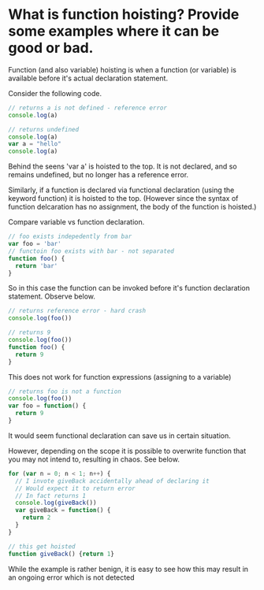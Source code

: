 # What is function hoisting? Provide some examples where it can be good or bad.

Function (and also variable) hoisting is when a function (or variable) is available before it's actual declaration statement.

Consider the following code.

```javascript
// returns a is not defined - reference error
console.log(a)
```

```javascript
// returns undefined
console.log(a)
var a = "hello"
console.log(a)
````

Behind the seens 'var a' is hoisted to the top. It is not declared, and so remains undefined, but no longer has a reference error.

Similarly, if a function is declared via functional declaration (using the keyword function) it is hoisted to the top. (However since the syntax of function delcaration has no assignment, the body of the function is hoisted.)

Compare variable vs function declaration.

```javascript
// foo exists indepedently from bar
var foo = 'bar'
// functoin foo exists with bar - not separated
function foo() {
  return 'bar'
}
```

So in this case the function can be invoked before it's function declaration statement. Observe below.

```javascript
// returns reference error - hard crash
console.log(foo())
```

```javascript
// returns 9
console.log(foo())
function foo() {
  return 9
}
```

This does not work for function expressions (assigning to a variable)

```javascript
// returns foo is not a function
console.log(foo())
var foo = function() {
  return 9
}
```

It would seem functional declaration can save us in certain situation.

However, depending on the scope it is possible to overwrite function that you may not intend to, resulting in chaos. See below.

```javascript
for (var n = 0; n < 1; n++) {
  // I invote giveBack accidentally ahead of declaring it
  // Would expect it to return error
  // In fact returns 1
  console.log(giveBack())
  var giveBack = function() {
    return 2
  }
}

// this get hoisted
function giveBack() {return 1}
```

While the example is rather benign, it is easy to see how this may result in an ongoing error which is not detected



